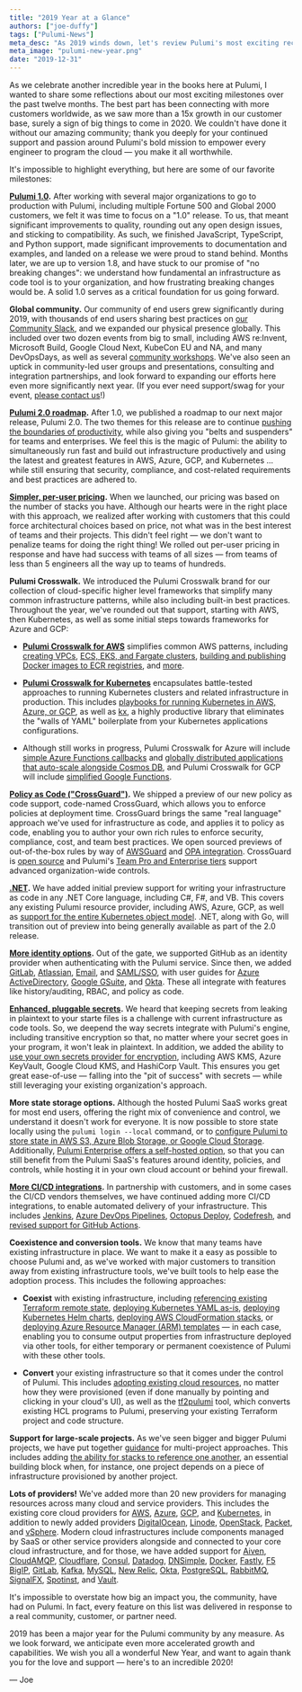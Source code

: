 ```yaml
---
title: "2019 Year at a Glance"
authors: ["joe-duffy"]
tags: ["Pulumi-News"]
meta_desc: "As 2019 winds down, let's review Pulumi's most exciting recent milestones. This includes 1.0, our 2.0 roadmap, and dozens of other major features."
meta_image: "pulumi-new-year.png"
date: "2019-12-31"
---
```


As we celebrate another incredible year in the books here at Pulumi, I wanted to share some reflections about our most exciting milestones over the past twelve months. The best part has been connecting with more customers worldwide, as we saw more than a 15x growth in our customer base, surely a sign of big things to come in 2020. We couldn't have done it without our amazing community; thank you deeply for your continued support and passion around Pulumi's bold mission to empower every engineer to program the cloud &mdash; you make it all worthwhile.

<!--more-->

It's impossible to highlight everything, but here are some of our favorite milestones:

**[Pulumi 1.0](/blog/pulumi-1-0/).** After working with several major organizations to go to production with Pulumi, including multiple Fortune 500 and Global 2000 customers, we felt it was time to focus on a "1.0" release. To us, that meant significant improvements to quality, rounding out any open design issues, and sticking to compatibility. As such, we finished JavaScript, TypeScript, and Python support, made significant improvements to documentation and examples, and landed on a release we were proud to stand behind. Months later, we are up to version 1.8, and have stuck to our promise of "no breaking changes": we understand how fundamental an infrastructure as code tool is to your organization, and how frustrating breaking changes would be. A solid 1.0 serves as a critical foundation for us going forward.

**Global community.** Our community of end users grew significantly during 2019, with thousands of end users sharing best practices on [our Community Slack](https://slack.pulumi.com), and we expanded our physical presence globally. This included over two dozen events from big to small, including AWS re:Invent, Microsoft Build, Google Cloud Next, KubeCon EU and NA, and many DevOpsDays, as well as several [community workshops](https://github.com/pulumi/infrastructure-as-code-workshop). We've also seen an uptick in community-led user groups and presentations, consulting and integration partnerships, and look forward to expanding our efforts here even more significantly next year. (If you ever need support/swag for your event, [please contact us](https://www.pulumi.com/contact/)!)

**[Pulumi 2.0 roadmap](/blog/pulumi-2-0-roadmap/).** After 1.0, we published a roadmap to our next major release, Pulumi 2.0. The two themes for this release are to continue [pushing the boundaries of productivity](/blog/pulumi-watch-mode-fast-inner-loop-development-for-cloud-infrastructure/), while also giving you "belts and suspenders" for teams and enterprises. We feel this is the magic of Pulumi: the ability to simultaneously run fast and build out infrastructure productively and using the latest and greatest features in AWS, Azure, GCP, and Kubernetes ... while still ensuring that security, compliance, and cost-related requirements and best practices are adhered to.

**[Simpler, per-user pricing](/blog/announcing-per-user-pricing-and-unlimited-stacks-for-teams/).** When we launched, our pricing was based on the number of stacks you have. Although our hearts were in the right place with this approach, we realized after working with customers that this could force architectural choices based on price, not what was in the best interest of teams and their projects. This didn't feel right &mdash; we don't want to penalize teams for doing the right thing! We rolled out per-user pricing in response and have had success with teams of all sizes &mdash; from teams of less than 5 engineers all the way up to teams of hundreds.

**Pulumi Crosswalk.** We introduced the Pulumi Crosswalk brand for our collection of cloud-specific higher level frameworks that simplify many common infrastructure patterns, while also including built-in best practices. Throughout the year, we've rounded out that support, starting with AWS, then Kubernetes, as well as some initial steps towards frameworks for Azure and GCP:

* **[Pulumi Crosswalk for AWS](/blog/introducing-pulumi-crosswalk-for-aws-the-easiest-way-to-aws/)** simplifies common AWS patterns, including [creating VPCs](/docs/guides/crosswalk/aws/vpc/), [ECS, EKS, and Fargate clusters](/blog/running-containers-in-aws-the-lowdown-ecs-fargate-and-eks/), [building and publishing Docker images to ECR registries](/blog/building-and-publishing-docker-images-to-a-private-amazon-ecr-repository/), and [more](/docs/guides/crosswalk/aws/).

* **[Pulumi Crosswalk for Kubernetes](/blog/crosswalk-kubernetes/)** encapsulates battle-tested approaches to running Kubernetes clusters and related infrastructure in production. This includes [playbooks for running Kubernetes in AWS, Azure, or GCP](/docs/guides/crosswalk/kubernetes/playbooks/), as well as [kx](/blog/introducing-kx/), a highly productive library that eliminates the "walls of YAML" boilerplate from your Kubernetes applications configurations.

* Although still works in progress, Pulumi Crosswalk for Azure will include [simple Azure Functions callbacks](/blog/serverless-as-simple-callbacks-with-pulumi-and-azure-functions/) and [globally distributed applications that auto-scale alongside Cosmos DB](/blog/how-to-build-globally-distributed-applications-with-azure-cosmos-db-and-pulumi/), and Pulumi Crosswalk for GCP will include [simplified Google Functions](/blog/simple-serverless-programming-with-google-cloud-functions-and-pulumi/).

**[Policy as Code ("CrossGuard")](/blog/announcing-crossguard-preview/).** We shipped a preview of our new policy as code support, code-named CrossGuard, which allows you to enforce policies at deployment time. CrossGuard brings the same "real language" approach we've used for infrastructure as code, and applies it to policy as code, enabling you to author your own rich rules to enforce security, compliance, cost, and team best practices. We open sourced previews of out-of-the-box rules by way of [AWSGuard](/docs/guides/crossguard/awsguard/) and [OPA integration](https://github.com/pulumi/pulumi-policy-opa). CrossGuard is [open source](https://github.com/pulumi/pulumi-policy) and Pulumi's [Team Pro and Enterprise tiers](/pricing) support advanced organization-wide controls.

**[.NET](/blog/pulumi-dotnet-core/).** We have added initial preview support for writing your infrastructure as code in any .NET Core language, including C#, F#, and VB. This covers any existing Pulumi resource provider, including AWS, Azure, GCP, as well as [support for the entire Kubernetes object model](/blog/managing-kubernetes-infrastructure-with-dotnet-and-pulumi/). .NET, along with Go, will transition out of preview into being generally available as part of the 2.0 release.

**[More identity options](/docs/intro/console/accounts-and-organizations/accounts/).** Out of the gate, we supported GitHub as an identity provider when authenticating with the Pulumi service. Since then, we added [GitLab](/blog/welcoming-gitlab-users-to-pulumi/), [Atlassian](/blog/pulumi-now-supports-atlassian-identity/), [Email](/blog/announcing-support-for-email-based-identities/), and [SAML/SSO](/docs/guides/saml/), with user guides for [Azure ActiveDirectory](/docs/guides/saml/aad/), [Google GSuite](/docs/guides/saml/gsuite/), and [Okta](/docs/guides/saml/okta/). These all integrate with features like history/auditing, RBAC, and policy as code.

**[Enhanced, pluggable secrets](/blog/managing-secrets-with-pulumi/).** We heard that keeping secrets from leaking in plaintext to your starte files is a challenge with current infrastructure as code tools. So, we deepend the way secrets integrate with Pulumi's engine, including transitive encryption so that, no matter where your secret goes in your program, it won't leak in plaintext. In addition, we added the ability to [use your own secrets provider for encryption](/docs/intro/concepts/config/#configuring-secrets-encryption), including AWS KMS, Azure KeyVault, Google Cloud KMS, and HashiCorp Vault. This ensures you get great ease-of-use &mdash; falling into the "pit of success" with secrets &mdash; while still leveraging your existing organization's approach.

**More state storage options.** Although the hosted Pulumi SaaS works great for most end users, offering the right mix of convenience and control, we understand it doesn't work for everyone. It is now possible to store state locally using the `pulumi login --local` command, or to [configure Pulumi to store state in AWS S3, Azure Blob Storage, or Google Cloud Storage](/docs/intro/concepts/state/#self-managed-backend). Additionally, [Pulumi Enterprise offers a self-hosted option](/docs/guides/self-hosted/), so that you can still benefit from the Pulumi SaaS's features around identity, policies, and controls, while hosting it in your own cloud account or behind your firewall.

**[More CI/CD integrations](/docs/guides/continuous-delivery/).** In partnership with customers, and in some cases the CI/CD vendors themselves, we have continued adding more CI/CD integrations, to enable automated delivery of your infrastructure. This includes [Jenkins](/docs/guides/continuous-delivery/jenkins/), [Azure DevOps Pipelines](/blog/cd-made-easy-with-pulumi-and-azure-pipelines/), [Octopus Deploy](/docs/guides/continuous-delivery/octopus-deploy/), [Codefresh](/docs/guides/continuous-delivery/codefresh/), and [revised support for GitHub Actions](/docs/guides/continuous-delivery/github-actions/).

**Coexistence and conversion tools.** We know that many teams have existing infrastructure in place. We want to make it a easy as possible to choose Pulumi and, as we've worked with major customers to transition away from existing infrastructure tools, we've built tools to help ease the adoption process. This includes the following approaches:

* **Coexist** with existing infrastructure, including [referencing existing Terraform remote state](/blog/using-terraform-remote-state-with-pulumi/), [deploying Kubernetes YAML as-is](https://github.com/pulumi/pulumi-kubernetes/blob/master/tests/examples/yaml-guestbook/index.ts), [deploying Kubernetes Helm charts](/blog/using-helm-and-pulumi-to-define-cloud-native-infrastructure-as-code/), [deploying AWS CloudFormation stacks](https://www.pulumi.com/docs/reference/pkg/nodejs/pulumi/aws/cloudformation/#example-usage), or [deploying Azure Resource Manager (ARM) templates](https://github.com/pulumi/examples/tree/master/azure-ts-arm-template) &mdash; in each case, enabling you to consume output properties from infrastructure deployed via other tools, for either temporary or permanent coexistence of Pulumi with these other tools.

* **Convert** your existing infrastructure so that it comes under the control of Pulumi. This includes [adopting existing cloud resources](/blog/adopting-existing-cloud-resources-into-pulumi/), no matter how they were provisioned (even if done manually by pointing and clicking in your cloud's UI), as well as the [tf2pulumi](/blog/from-terraform-to-infrastructure-as-software/) tool, which converts existing HCL programs to Pulumi, preserving your existing Terraform project and code structure.

**Support for large-scale projects.** As we've seen bigger and bigger Pulumi projects, we have put together [guidance](/blog/continuous-delivery-with-gitlab-and-pulumi-on-amazon-eks/) for multi-project approaches. This includes adding [the ability for stacks to reference one another](/blog/architect-aws-application-infra-with-pulumi-stack-references/), an essential building block when, for instance, one project depends on a piece of infrastructure provisioned by another project.

**Lots of providers!** We've added more than 20 new providers for managing resources across many cloud and service providers. This includes the existing core cloud providers for [AWS](/docs/intro/cloud-providers/aws/), [Azure](/docs/intro/cloud-providers/azure), [GCP](/docs/intro/cloud-providers/gcp/), and [Kubernetes](/docs/intro/cloud-providers/kubernetes/), in addition to newly added providers [DigitalOcean](/docs/intro/cloud-providers/digitalocean/), [Linode](/docs/intro/cloud-providers/linode/), [OpenStack](/docs/intro/cloud-providers/openstack/), [Packet](/docs/intro/cloud-providers/packet/), and [vSphere](/docs/intro/cloud-providers/vsphere/). Modern cloud infrastructures include components managed by SaaS or other service providers alongside and connected to your core cloud infrastructure, and for those, we have added support for [Aiven](/docs/reference/pkg/nodejs/pulumi/aiven/), [CloudAMQP](/docs/reference/pkg/nodejs/pulumi/cloudamqp/), [Cloudflare](/docs/reference/pkg/nodejs/pulumi/cloudflare/), [Consul](/docs/reference/pkg/nodejs/pulumi/consul/), [Datadog](/docs/reference/pkg/nodejs/pulumi/datadog/), [DNSimple](/docs/reference/pkg/nodejs/pulumi/dnsimple/), [Docker](/blog/pulumi-and-docker-development-to-production/), [Fastly](/docs/reference/pkg/nodejs/pulumi/fastly/), [F5 BigIP](/docs/reference/pkg/nodejs/pulumi/f5bigip/), [GitLab](/docs/reference/pkg/nodejs/pulumi/gitlab/), [Kafka](/docs/reference/pkg/nodejs/pulumi/kafka/), [MySQL](/blog/managing-your-mysql-databases-with-pulumi/), [New Relic](/docs/reference/pkg/nodejs/pulumi/newrelic/), [Okta](/docs/reference/pkg/nodejs/pulumi/okta/), [PostgreSQL](/docs/reference/pkg/nodejs/pulumi/postgresql/), [RabbitMQ](/docs/reference/pkg/nodejs/pulumi/rabbitmq/), [SignalFX](/docs/reference/pkg/nodejs/pulumi/signalfx/), [Spotinst](/docs/reference/pkg/nodejs/pulumi/spotinst/), and [Vault](/docs/reference/pkg/nodejs/pulumi/vault/).

It's impossible to overstate how big an impact you, the community, have had on Pulumi. In fact, every feature on this list was delivered in response to a real community, customer, or partner need.

2019 has been a major year for the Pulumi community by any measure. As we look forward, we anticipate even more accelerated growth and capabilities. We wish you all a wonderful New Year, and want to again thank you for the love and support &mdash; here's to an incredible 2020!

&mdash; Joe
